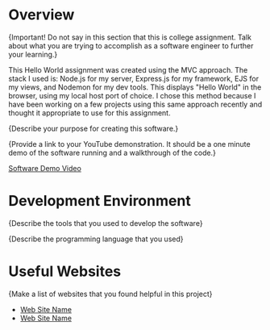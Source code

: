 # Overview

{Important!  Do not say in this section that this is college assignment.  Talk about what you are trying to accomplish as a software engineer to further your learning.}

This Hello World assignment was created using the MVC approach. The stack I used is: Node.js for my server, Express.js for my framework, EJS for my views, and Nodemon
for my dev tools. This displays "Hello World" in the browser, using my local host port of choice. I chose this method because I have been working on a few projects using
this same approach recently and thought it appropriate to use for this assignment. 

{Describe your purpose for creating this software.}


{Provide a link to your YouTube demonstration.  It should be a one minute demo of the software running and a walkthrough of the code.}

[Software Demo Video](http://youtube.link.goes.here)

# Development Environment

{Describe the tools that you used to develop the software}

{Describe the programming language that you used}

# Useful Websites

{Make a list of websites that you found helpful in this project}
* [Web Site Name](http://url.link.goes.here)
* [Web Site Name](http://url.link.goes.here)